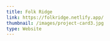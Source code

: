 ```yaml
---
title: Folk Ridge
link: https://folkridge.netlify.app/
thumbnail: /images/project-card3.jpg
type: Website
---
```

